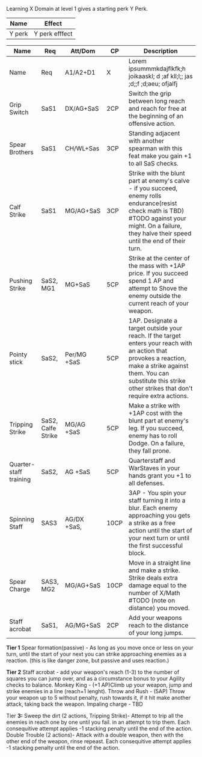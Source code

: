 
Learning X Domain at level 1 gives a starting perk Y Perk.

| **Name** | **Effect**     |
| -------- | -------------- |
| Y perk   | Y perk efffect |

| **Name**               | **Req**            | Att/Dom     | **CP** | **Description**                                                                                                                                                                                                                 |
| ---------------------- | ------------------ | ----------- | ------ | ------------------------------------------------------------------------------------------------------------------------------------------------------------------------------------------------------------------------------- |
| Name                   | Req                | A1/A2+D1    | X      | Lorem ipsummmkdajflkfk;h joikaaskl; d ;af kll;l;;  jas ;d;;f ;d;aeu; ofjalfj                                                                                                                                                    |
| Grip Switch            | SaS1               | DX/AG+SaS   | 2CP    | Switch the grip between long reach and reach for free at the beginning of an offensive action.                                                                                                                                  |
| Spear Brothers         | SaS1               | CH/WL+Sas   | 3CP    | Standing adjacent with another spearman with this feat make you gain +1 to all SaS checks.                                                                                                                                      |
| Calf Strike            | SaS1               | MG/AG+SaS   | 3CP    | Strike with the blunt part at enemy's calve - if you succeed, enemy rolls endurance(resist check math is TBD) #TODO against your might. On a failure, they halve their speed until the end of their turn.                       |
| Pushing Strike         | SaS2, MG1          | MG+SaS      | 5CP    | Strike at the center of the mass with +1AP price. If you succeed spend 1 AP and attempt to Shove the enemy outside the current reach of your weapon.                                                                            |
| Pointy stick           | SaS2,              | Per/MG +SaS | 5CP    | 1AP. Designate a target outside your reach. If the target enters your reach with an action that provokes a reaction, make a strike against them. You can substitute this strike other strikes that don't require extra actions. |
| Tripping Strike        | SaS2, Calfe Strike | MG/AG +SaS  | 5CP    | Make a strike with +1AP cost with the blunt part at enemy's leg. If you succeed, enemy has to roll Dodge. On a failure, they fall prone.                                                                                        |
| Quarter-staff training | SaS2,              | AG +SaS     | 5CP    | Quarterstaff and WarStaves in your hands grant you +1 to all defenses.                                                                                                                                                          |
| Spinning Staff         | SAS3               | AG/DX +SaS, | 10CP   | 3AP - You spin your staff turning it into a blur. Each enemy approaching you gets a strike as a free action until the start of your next turn or until the first successful block.                                              |
| Spear Charge           | SAS3, MG2          | MG/AG+SaS   | 10CP   | Move in a straight line and make a strike. Strike deals extra damage equal to the number of X/Math #TODO (note on distance) you moved.                                                                                          |
| Staff acrobat          | SaS1,              | AG/MG+SaS   | 2CP    | Add your weapons reach to the distance of your long jumps.                                                                                                                                                                      |


**Tier 1** 
Spear formation(passive) - As long as you move once or less on your turn, until the start of your next you can strike approaching enemies as a reaction. (this is like danger zone, but passive and uses reaction.) 

**Tier 2** 
Staff acrobat - add your weapon's reach (1-3) to the number of squares you can jump over, and as a circumstance bonus to your Agility checks to balance. 
Monkey King - (+1 AP)Climb up your weapon, jump and strike enemies in a line (reach+1 lenght). 
Throw and Rush - (5AP) Throw your weapon up to 5 without penalty, rush towards it, if it hit make another attack, taking back the weapon. 
Impaling charge - TBD

Tier **3:** 
Sweep the dirt (2 actions, Tripping Strike)- Attempt to trip all the enemies in reach one by one until you fail. in an attempt to trip them. Each consequitive attempt applies -1 stacking penalty until the end of the action. Double Trouble (2 actions)- Attack with a double weapon, then with the other end of the weapon, rinse repeast. Each consequitive attempt applies -1 stacking penalty until the end of the action.
